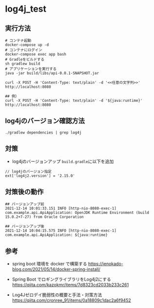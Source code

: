 # log4j_test

## 実行方法

```
# コンテナ起動
docker-compose up -d
# コンテナにログイン
docker-compose exec app bash
# Gradleをビルドする
sh gradlew build
# アプリケーションを実行する
java -jar build/libs/api-0.0.1-SNAPSHOT.jar

curl -X POST -H 'Content-Type: text/plain' -d '<<任意の文字列>>' http://localhost:8080

## 例）
curl -X POST -H 'Content-Type: text/plain' -d '${java:runtime}' http://localhost:8080
```

## log4jのバージョン確認方法
```
./gradlew dependencies | grep log4j
```

## 対策
- log4jのバージョンアップ
`build.gradle`に以下を追加
```
// log4jのバージョン指定
ext['log4j2.version'] = '2.15.0'
```

## 対策後の動作
```
## バージョンアップ前
2021-12-14 10:01:33.151 INFO [http-nio-8080-exec-1] com.example.api.ApiApplication: OpenJDK Runtime Environment (build 15.0.2+7-27) from Oracle Corporation

## バージョンアップ後
2021-12-14 10:04:15.575 INFO [http-nio-8080-exec-1] com.example.api.ApiApplication: ${java:runtime}
```

## 参考
- spring boot 環境を docker で構築する
https://ienokado-blog.com/2021/05/14/docker-spring-install/

- Spring Boot でロギングライブラリをLog4j2にする
https://qiita.com/kazokmr/items/7d8323cd2033b233c261

- Log4Jゼロデイ脆弱性の概要と手法・対策方法
https://qiita.com/cronree_91/items/0a18809c1dac2a6f9452
